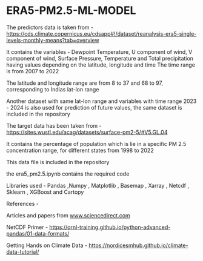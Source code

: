 # ERA5-PM2.5-ML-MODEL

The predictors data is taken from - https://cds.climate.copernicus.eu/cdsapp#!/dataset/reanalysis-era5-single-levels-monthly-means?tab=overview

It contains the variables - Dewpoint Temperature, U component of wind, V component of wind, Surface Pressure, Temperature and Total precipitation having values depending on the latitude, longitude and time
The time range is from 2007 to 2022

The latitude and longitude range are from 8 to 37 and 68 to 97, corresponding to Indias lat-lon range 

Another dataset with same lat-lon range and variables with time range 2023 - 2024 is also used for prediction of future values, the same dataset is included in the repository

The target data has been taken from - https://sites.wustl.edu/acag/datasets/surface-pm2-5/#V5.GL.04

It contains the percentage of population which is lie in a specific PM 2.5 concentration range, for different states from 1998 to 2022

This data file is included in the repository

the era5_pm2.5.ipynb contains the required code

Libraries used - 
Pandas
,Numpy
, Matplotlib
, Basemap
, Xarray
, Netcdf
, Sklearn
, XGBoost
and Cartopy

References - 

Articles and papers from www.sciencedirect.com  

NetCDF Primer - https://ornl-training.github.io/python-advanced-pandas/01-data-formats/

Getting Hands on Climate Data - https://nordicesmhub.github.io/climate-data-tutorial/
